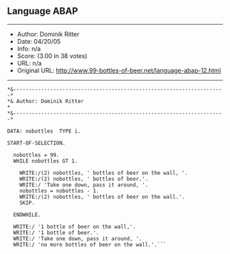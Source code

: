 
## Language ABAP ##
---
- Author: Dominik Ritter
- Date: 04/20/05
- Info: n/a
- Score:  (3.00 in 38 votes)
- URL: n/a
- Original URL: http://www.99-bottles-of-beer.net/language-abap-12.html
---

```REPORT  z_99_bottles_of_beer.
*&---------------------------------------------------------------------*
*& Author: Dominik Ritter                                              *
*&---------------------------------------------------------------------*

DATA: nobottles  TYPE i.

START-OF-SELECTION.

  nobottles = 99.
  WHILE nobottles GT 1.

    WRITE:/(2) nobottles, ' bottles of beer on the wall, '.
    WRITE:/(2) nobottles, ' bottles of beer.'.
    WRITE:/ 'Take one down, pass it around, '.
    nobottles = nobottles - 1.
    WRITE:/(2) nobottles, ' bottles of beer on the wall.'.
    SKIP.

  ENDWHILE.

  WRITE:/ '1 bottle of beer on the wall,'.
  WRITE:/ '1 bottle of beer.'.
  WRITE:/ 'Take one down, pass it around, '.
  WRITE:/ 'no more bottles of beer on the wall.'.```